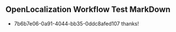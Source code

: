 ## OpenLocalization Workflow Test MarkDown
* 7b6b7e06-0a91-4044-bb35-0ddc8afed107 thanks!

<!--HONumber=Aug16_HO4-->


